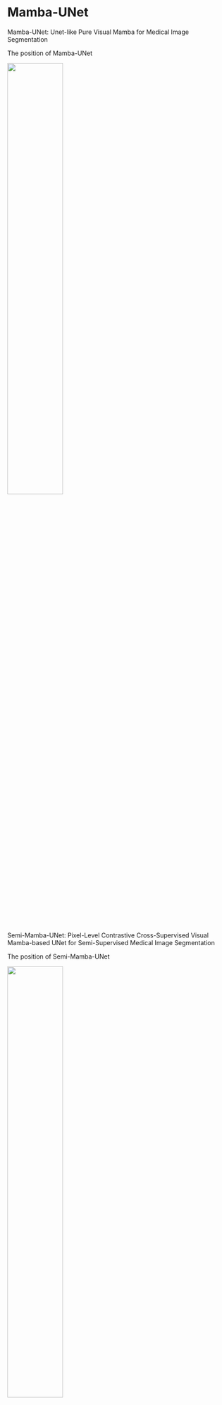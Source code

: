 # Mamba-UNet

Mamba-UNet: Unet-like Pure Visual Mamba for Medical Image Segmentation

The position of Mamba-UNet

<img src="netintro.png" width="50%" height="auto">


Semi-Mamba-UNet: Pixel-Level Contrastive Cross-Supervised Visual Mamba-based UNet for Semi-Supervised Medical Image Segmentation

The position of Semi-Mamba-UNet

<img src="sslintro.png" width="50%" height="auto">

Weak-Mamba-UNet: Visual Mamba Makes CNN and ViT Work Better for Scribble-based Medical Image Segmentation

The introduction of Scribble Annotation

<img src="wslintro.png" width="50%" height="auto">

Mamba-UNet

<img src="framework.png" width="50%" height="auto">


## Mamba-UNet Zoo

- [x] Mamba-UNet -> [[Paper Link]](https://github.com/ziyangwang007/Mamba-UNet/blob/main/MambaUNet.pdf) Released in 6/Feb/2024.
- [x] Semi-Mamba-UNet -> [[Paper Link]](https://github.com/ziyangwang007/Mamba-UNet/blob/main/SemiMambaUNet.pdf) Released in 10/Feb/2024.
- [x] Weak-Mamba-UNet -> [[Paper Link]](https://github.com/ziyangwang007/Mamba-UNet/blob/main/WeakMambaUNet.pdf) Released in 16/Feb/2024.
- [x] Code for Mamba-UNet
- [x] Code for Semi-Mamba-UNet
- [x] Dataset with Multi-Atlas Abdomen Labeling Challenge Dataset 
- [x] Code for Weak-Mamba-UNet -> [Link](https://github.com/ziyangwang007/Weak-Mamba-UNet)
- [ ] Dataset with TotalSegmentator  (in Progress, released soon.)
- [ ] VMambaMorph (in Progress, released soon.)
- [ ] 3D Mamba-UNet 




## Requirements
* Pytorch, MONAI 
* Some basic python packages: Torchio, Numpy, Scikit-image, SimpleITK, Scipy, Medpy, nibabel, tqdm ......

```
cd casual-conv1d

python setup.py install
```

```
cd mamba

python setup.py install
```


## Usage

1. Clone the repo:
```
git clone https://github.com/ziyangwang007/Mamba-UNet.git 
cd Mamba-UNet
```

2. Download Pretrained Model

Download through [Google Drive](https://drive.google.com/file/d/14RzbbBDjbKbgr0ordKlWbb69EFkHuplr/view?usp=sharing) for SwinUNet, and [Google Drive](https://drive.google.com/file/d/1uUPsr7XeqayCxlspqBHbg5zIWx0JYtSX/view?usp=sharing) for Mamba-UNet, and save in 'code/pretrained_ckpt'.

3. Download Dataset

Download ACDC for Semi-/Supervised learning through [Google Drive](https://drive.google.com/file/d/1F3JzBSIURtFJkfcExBcT6Hu7Ar5_f8uv/view?usp=sharing), and save in 'data/ACDC' folder. 

Download ACDC for Weak-Supervised learning through [Google Drive](https://drive.google.com/file/d/1XR_Id0wdvXY9QeKtdOdgJHKVJ-nVr2j1/view?usp=sharing), and save in 'data' folder.

Download Multi-Atlas Abdomen Labeling Challenge Dataset through Official Website [Link](https://www.synapse.org/#!Synapse:syn3193805/wiki/89480), or [Google Drive](https://drive.google.com/file/d/1pO_YBx_3OCzadYQXzKsUqmXH6Ghv-z2y/view?usp=sharing), and save in 'data/Synapse' folder.


4. Train 2D UNet
```
python train_fully_supervised_2D.py --root_path ../data/ACDC --exp ACDC/unet --model unet --max_iterations 10000 --batch_size 24
```

5. Train SwinUNet
```
python train_fully_supervised_2D_ViT.py --root_path ../data/ACDC --exp ACDC/swinunet --model swinunet --max_iterations 10000 --batch_size 24
```

6. Train Mamba-UNet
```
python train_fully_supervised_2D_VIM.py --root_path ../data/ACDC --exp ACDC/VIM --model mambaunet --max_iterations 10000 --batch_size 24 
```

7. Train Semi-Mamba-UNet when 5% as labeled data
```
python train_Semi_Mamba_UNet.py --root_path ../data/ACDC --exp ACDC/Semi_Mamba_UNet --max_iterations 30000 --labeled_num 3 --batch_size 16 --labeled_bs 8
```

8. Train Semi-Mamba-UNet when 10% as labeled data
```
python train_Semi_Mamba_UNet.py --root_path ../data/ACDC --exp ACDC/Semi_Mamba_UNet --max_iterations 30000 --labeled_num 7 --batch_size 16 --labeled_bs 8
```

9. Train UNet with Mean Teacher when 5% as labeled data
```
python train_mean_teacher_2D.py --root_path ../data/ACDC --model unet --exp ACDC/Mean_Teacher --max_iterations 30000 --labeled_num 3 --batch_size 16 --labeled_bs 8
```

10. Train SwinUNet with Mean Teacher when 5% as labeled data
```
python train_mean_teacher_ViT.py --root_path ../data/ACDC --model swinunet --exp ACDC/Mean_Teacher_ViT --max_iterations 30000 --labeled_num 3 --batch_size 16 --labeled_bs 8
```

11. Train UNet with Mean Teacher when 10% as labeled data
```
python train_mean_teacher_2D.py --root_path ../data/ACDC --model unet --exp ACDC/Mean_Teacher --max_iterations 30000 --labeled_num 7 --batch_size 16 --labeled_bs 8
```

12. Train SwinUNet with Mean Teacher when 10% as labeled data
```
python train_mean_teacher_ViT.py --root_path ../data/ACDC --model swinunet --exp ACDC/Mean_Teacher_ViT --max_iterations 30000 --labeled_num 7 --batch_size 16 --labeled_bs 8
```

13. Train UNet with Uncertainty Aware Mean Teacher when 5% as labeled data
```
python train_uncertainty_aware_mean_teacher_2D.py --root_path ../data/ACDC --model unet --exp ACDC/Uncertainty_Aware_Mean_Teacher --max_iterations 30000 --labeled_num 3 --batch_size 16 --labeled_bs 8
```

14. Train SwinUNet with Uncertainty Aware Mean Teacher when 5% as labeled data
```
python train_uncertainty_aware_mean_teacher_2D_ViT.py --root_path ../data/ACDC --model swinunet --exp ACDC/Uncertainty_Aware_Mean_Teacher_ViT --max_iterations 30000 --labeled_num 3 --batch_size 16 --labeled_bs 8
```

15. Train UNet with Uncertainty Aware Mean Teacher when 10% as labeled data
```
python train_uncertainty_aware_mean_teacher_2D.py --root_path ../data/ACDC --model unet --exp ACDC/Uncertainty_Aware_Mean_Teacher --max_iterations 30000 --labeled_num 7 --batch_size 16 --labeled_bs 8
```

16. Train SwinUNet with Uncertainty Aware Mean Teacher when 10% as labeled data
```
python train_uncertainty_aware_mean_teacher_2D_ViT.py --root_path ../data/ACDC --model swinunet --exp ACDC/Uncertainty_Aware_Mean_Teacher_ViT --max_iterations 30000 --labeled_num 7 --batch_size 16 --labeled_bs 8
```

17. Test
```
python test_2D_fully.py --root_path ../data/ACDC --exp ACDC/xxx --model xxx
```

## Q&A

1. Q: Performance: I find my results are slightly lower than your reported results.

A: Please do not worry. The performance depends on many factors, such as how the data is split, how the network is initialized, how you write the evaluation code for Dice, Accuray, Precision, Sensitivity, Specificity, and even the type of GPU used. What I want to emphasize is that you should maintain your hyper-parameter settings and test some other baseline methods(fair comparsion). If method A has a lower/higher Dice Coefficient than the reported number, it's likely that methods B and C will also have lower/higher Dice Coefficients than the numbers reported in the paper.

2. Q: Network Block: What is the network block you used? What is the difference between Mamba-XXXNet?

A: I understand that there are so many Mamba related papers now, such as Vision Mamba, Visual Mamba, SegMamba... In this project, I integrate VMamba into U-shape network. The reference of VMamba is: Liu, Yue, et al. "Vmamba: Visual state space model." arXiv preprint arXiv:2401.10166 (2024).

3. Q: Concurrent Work: I found similar work about the integration of Mamba into UNet.

A: I am glad to see and acknowledge that there should be similar work. Mamba is a novel architecture, and it is obviously valuable to explore integrating Mamba with segmentation, detection, registration, etc. I am pleased that we all find Mamba efficient in some cases. This GitHub repository was developed on the 6th of February 2024, and I would not be surprised if people have proposed similar work from the end of 2023 to future. Also, I have only tested a limited number of baseline methods with a single dataset. Please make sure to read other related work around Mamba/Visual Mamba with UNet/VGG/Resnet etc.

4. Q: Other Dataset: I want to try MambaUNet with other segmentation dataset, do you have any suggestions?

A: I recommend to start with UNet, as it often proves to be the most efficient architecture. Based on my experience with various segmentation datasets, UNet can outperform alternatives like TransUNet and SwinUNet. Therefore, UNet should be your first choice. Transformer-based UNet variants, which depend on pretraining, have shown promising results, especially with larger datasets—although such extensive datasets are uncommon in medical imaging. In my view, MambaUNet not only offers greater efficiency but also more promising performance compared to Transformer-based UNet. However, it's crucial to remember that MambaUNet, like Transformer, necessitates pretraining (e.g. on ImageNet).

5. Q: Colloboration: Could I discuss with you about other topic, like Image Registration, Human Pose Estimation, Image Fusion, and etc.

A: I would also like to do some amazing work. Connect with me via ziyang [dot] wang17 [at] gmail [dot] com.


## Reference
```
@article{wang2024mamba,
  title={Mamba-UNet: UNet-Like Pure Visual Mamba for Medical Image Segmentation},
  author={Wang, Ziyang and others},
  journal={arXiv preprint arXiv:2402.05079},
  year={2024}
}

@article{wang2024semimamba,
  title={Semi-Mamba-UNet: Pixel-Level Contrastive Cross-Supervised Visual Mamba-based UNet for Semi-Supervised Medical Image Segmentation},
  author={Wang, Ziyang and others},
  journal={arXiv preprint arXiv:2402.07245},
  year={2024}
}

@article{wang2024weakmamba,
  title={Weak-Mamba-UNet: Visual Mamba Makes CNN and ViT Work Better for Scribble-based Medical Image Segmentation},
  author={Wang, Ziyang and others},
  journal={arXiv preprint arXiv:2402.10887},
  year={2024}
}
```



## Contact

ziyang [dot] wang17 [at] gmail [dot] com


## Acknowledgement
SSL4MIS [Link](https://github.com/HiLab-git/SSL4MIS), Segmamba [Link](https://github.com/ge-xing/SegMamba), SwinUNet [Link](https://github.com/HuCaoFighting/Swin-Unet), Visual Mamba [Link](https://github.com/MzeroMiko/VMamba).
